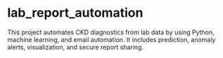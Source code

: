 # lab_report_automation
This project automates CKD diagnostics from lab data by using Python, machine learning, and email automation. It includes prediction, anomaly alerts, visualization, and secure report sharing.



